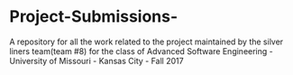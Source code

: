 # Project-Submissions-
A repository for all the work related to the project maintained by the silver liners team(team #8) for the class of Advanced Software Engineering - University of Missouri - Kansas City - Fall 2017 
